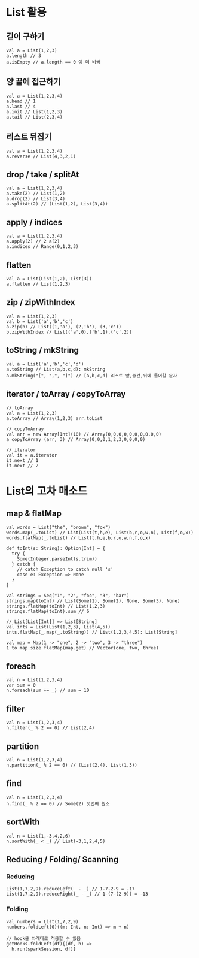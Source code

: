 # List 활용

## 길이 구하기
```
val a = List(1,2,3)
a.length // 3
a.isEmpty // a.length == 0 이 더 비쌈
```

## 양 끝에 접근하기
```
val a = List(1,2,3,4)
a.head // 1
a.last // 4
a.init // List(1,2,3)
a.tail // List(2,3,4)
```

## 리스트 뒤집기
```
val a = List(1,2,3,4)
a.reverse // List(4,3,2,1)
```

## drop / take / splitAt
```
val a = List(1,2,3,4)
a.take(2) // List(1,2)
a.drop(2) // List(3,4)
a.splitAt(2) // (List(1,2), List(3,4))
```

## apply / indices
```
val a = List(1,2,3,4)
a.apply(2) // 2 a(2)
a.indices // Range(0,1,2,3)
```

## flatten
```
val a = List(List(1,2), List(3))
a.flatten // List(1,2,3)
```

## zip / zipWithIndex
```
val a = List(1,2,3)
val b = List('a','b','c')
a.zip(b) // List((1,'a'), (2,'b'), (3,'c'))
b.zipWithIndex // List(('a',0),('b',1),('c',2))
```

## toString / mkString
```
val a = List('a','b','c','d')
a.toString // List(a,b,c,d): mkString
a.mkString("[", ",", "]") // [a,b,c,d] 리스트 앞,중간,뒤에 들어갈 문자
```

## iterator / toArray / copyToArray
```
// toArray
val a = List(1,2,3)
a.toArray // Array(1,2,3) arr.toList

// copyToArray
val arr = new Array[Int](10) // Array(0,0,0,0,0,0,0,0,0,0)
a copyToArray (arr, 3) // Array(0,0,0,1,2,3,0,0,0,0)

// iterator
val it = a.iterator
it.next // 1
it.next // 2
```

# List의 고차 매소드
## map & flatMap
```
val words = List("the", "brown", "fox")
words.map(_.toList) // List(List(t,h,e), List(b,r,o,w,n), List(f,o,x))
words.flatMap(_.toList) // List(t,h,e,b,r,o,w,n,f,o,x)
```

```
def toInt(s: String): Option[Int] = {
  try {
    Some(Integer.parseInt(s.trim))
  } catch {
    // catch Exception to catch null 's'
    case e: Exception => None
  }
}

val strings = Seq("1", "2", "foo", "3", "bar")
strings.map(toInt) // List(Some(1), Some(2), None, Some(3), None)
strings.flatMap(toInt) // List(1,2,3)
strings.flatMap(toInt).sum // 6
```
```
// List[List[Int]] => List[String]
val ints = List(List(1,2,3), List(4,5))
ints.flatMap(_.map(_.toString)) // List(1,2,3,4,5): List[String]
```

```
val map = Map(1 -> "one", 2 -> "two", 3 -> "three")
1 to map.size flatMap(map.get) // Vector(one, two, three)
```

## foreach
```
val n = List(1,2,3,4)
var sum = 0
n.foreach(sum += _) // sum = 10
```

## filter
```
val n = List(1,2,3,4)
n.filter(_ % 2 == 0) // List(2,4)
```

## partition
```
val n = List(1,2,3,4)
n.partition(_ % 2 == 0) // (List(2,4), List(1,3))
```

## find
```
val n = List(1,2,3,4)
n.find(_ % 2 == 0) // Some(2) 첫번째 원소
```

## sortWith
```
val n = List(1,-3,4,2,6)
n.sortWith(_ < _) // List(-3,1,2,4,5)
```

## Reducing / Folding/ Scanning
### Reducing
```
List(1,7,2,9).reduceLeft(_ - _) // 1-7-2-9 = -17
List(1,7,2,9).reduceRight(_ - _) // 1-(7-(2-9)) = -13
```

### Folding
```
val numbers = List(1,7,2,9)
numbers.foldLeft(0)((m: Int, n: Int) => m + n)
```
```
// hook을 차례대로 적용할 수 있음 
getHooks.foldLeft(df){(df, h) =>
  h.run(sparkSession, df)}
```

